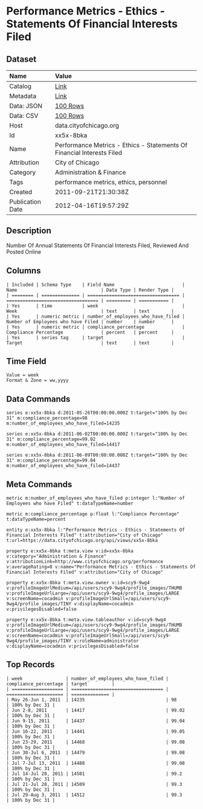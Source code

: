 # Performance Metrics - Ethics - Statements Of Financial Interests Filed

## Dataset

| Name | Value |
| :--- | :---- |
| Catalog | [Link](https://catalog.data.gov/dataset/performance-metrics-ethics-statements-of-financial-interests-filed-6749d) |
| Metadata | [Link](https://data.cityofchicago.org/api/views/xx5x-8bka) |
| Data: JSON | [100 Rows](https://data.cityofchicago.org/api/views/xx5x-8bka/rows.json?max_rows=100) |
| Data: CSV | [100 Rows](https://data.cityofchicago.org/api/views/xx5x-8bka/rows.csv?max_rows=100) |
| Host | data.cityofchicago.org |
| Id | xx5x-8bka |
| Name | Performance Metrics - Ethics - Statements Of Financial Interests Filed |
| Attribution | City of Chicago |
| Category | Administration & Finance |
| Tags | performance metrics, ethics, personnel |
| Created | 2011-09-21T21:30:38Z |
| Publication Date | 2012-04-16T19:57:29Z |

## Description

Number Of Annual Statements Of Financial Interests Filed, Reviewed And Posted Online

## Columns

```ls
| Included | Schema Type    | Field Name                         | Name                               | Data Type | Render Type |
| ======== | ============== | ================================== | ================================== | ========= | =========== |
| Yes      | time           | week                               | Week                               | text      | text        |
| Yes      | numeric metric | number_of_employees_who_have_filed | Number of Employees who have Filed | number    | number      |
| Yes      | numeric metric | compliance_percentage              | Compliance Percentage              | percent   | percent     |
| Yes      | series tag     | target                             | Target                             | text      | text        |
```

## Time Field

```ls
Value = week
Format & Zone = ww,yyyy
```

## Data Commands

```ls
series e:xx5x-8bka d:2011-05-26T00:00:00.000Z t:target="100% by Dec 31" m:compliance_percentage=98 m:number_of_employees_who_have_filed=14235

series e:xx5x-8bka d:2011-06-02T00:00:00.000Z t:target="100% by Dec 31" m:compliance_percentage=99.02 m:number_of_employees_who_have_filed=14417

series e:xx5x-8bka d:2011-06-09T00:00:00.000Z t:target="100% by Dec 31" m:compliance_percentage=99.04 m:number_of_employees_who_have_filed=14437
```

## Meta Commands

```ls
metric m:number_of_employees_who_have_filed p:integer l:"Number of Employees who have Filed" t:dataTypeName=number

metric m:compliance_percentage p:float l:"Compliance Percentage" t:dataTypeName=percent

entity e:xx5x-8bka l:"Performance Metrics - Ethics - Statements Of Financial Interests Filed" t:attribution="City of Chicago" t:url=https://data.cityofchicago.org/api/views/xx5x-8bka

property e:xx5x-8bka t:meta.view v:id=xx5x-8bka v:category="Administration & Finance" v:attributionLink=http://www.cityofchicago.org/performance v:averageRating=0 v:name="Performance Metrics - Ethics - Statements Of Financial Interests Filed" v:attribution="City of Chicago"

property e:xx5x-8bka t:meta.view.owner v:id=scy9-9wg4 v:profileImageUrlMedium=/api/users/scy9-9wg4/profile_images/THUMB v:profileImageUrlLarge=/api/users/scy9-9wg4/profile_images/LARGE v:screenName=cocadmin v:profileImageUrlSmall=/api/users/scy9-9wg4/profile_images/TINY v:displayName=cocadmin v:privilegesDisabled=false

property e:xx5x-8bka t:meta.view.tableauthor v:id=scy9-9wg4 v:profileImageUrlMedium=/api/users/scy9-9wg4/profile_images/THUMB v:profileImageUrlLarge=/api/users/scy9-9wg4/profile_images/LARGE v:screenName=cocadmin v:profileImageUrlSmall=/api/users/scy9-9wg4/profile_images/TINY v:roleName=administrator v:displayName=cocadmin v:privilegesDisabled=false
```

## Top Records

```ls
| week                | number_of_employees_who_have_filed | compliance_percentage | target         | 
| =================== | ================================== | ===================== | ============== | 
| May 26-Jun 1, 2011  | 14235                              | 98                    | 100% by Dec 31 | 
| Jun 2-8, 2011       | 14417                              | 99.02                 | 100% by Dec 31 | 
| Jun 9-15, 2011      | 14437                              | 99.04                 | 100% by Dec 31 | 
| Jun 16-22, 2011     | 14441                              | 99.05                 | 100% by Dec 31 | 
| Jun 23-29, 2011     | 14468                              | 99.08                 | 100% by Dec 31 | 
| Jun 30-Jul 6, 2011  | 14479                              | 99.08                 | 100% by Dec 31 | 
| Jul 7-Jul 13, 2011  | 14488                              | 99.08                 | 100% by Dec 31 | 
| Jul 14-Jul 20, 2011 | 14501                              | 99.2                  | 100% by Dec 31 | 
| Jul 21-Jul 28, 2011 | 14509                              | 99.3                  | 100% by Dec 31 | 
| Jul 29-Aug 3, 2011  | 14512                              | 99.3                  | 100% by Dec 31 | 
```